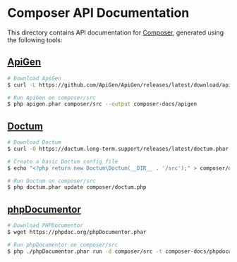 # Composer API Documentation

This directory contains API documentation for [Composer](https://github.com/composer/composer), generated using the following tools:

## [ApiGen](apigen)

```sh
# Download ApiGen
$ curl -L https://github.com/ApiGen/ApiGen/releases/latest/download/apigen.phar -o apigen.phar

# Run ApiGen on composer/src
$ php apigen.phar composer/src --output composer-docs/apigen
```

## [Doctum](doctum)

```sh
# Download Doctum
$ curl -O https://doctum.long-term.support/releases/latest/doctum.phar

# Create a basic Doctum config file
$ echo "<?php return new Doctum\Doctum(__DIR__ . '/src');" > composer/doctum.php

# Run Doctum on composer/src
$ php doctum.phar update composer/doctum.php
```

## [phpDocumentor](phpdocumentor)

```sh
# Download PHPDocumentor
$ wget https://phpdoc.org/phpDocumentor.phar

# Run phpDocumentor on composer/src
$ php ./phpDocumentor.phar run -d composer/src -t composer-docs/phpdocumentor
```
